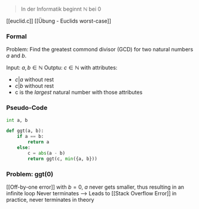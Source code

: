 > In der Informatik beginnt $\mathbb{N}$ bei 0

[[euclid.c]]
[[Übung - Euclids worst-case]]


### Formal
Problem: Find the greatest commond divisor (GCD) for two natural numbers $a$ and $b$.

Input: $a, b \in \mathbb{N}$ 
Outptu: $c \in \mathbb{N}$ with attributes:
- $c | a$ without rest
- $c | b$ without rest
- c is the _largest_ natural number with those attributes

### Pseudo-Code
```python
int a, b

def ggt(a, b):
	if a == b:
		return a
	else:
		c = abs(a - b)
		return ggt(c, min({a, b}))
```


### Problem: ggt(0)
[[Off-by-one error]]
with $b = 0$, $a$ never gets smaller, thus resulting in an infinite loop
Never terminates --> Leads to [[Stack Overflow Error]] in practice, never terminates in theory


